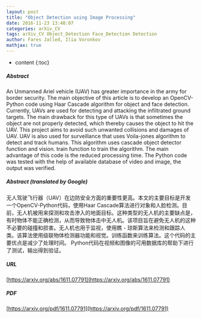 ```yaml
---
layout: post
title: "Object Detection using Image Processing"
date: 2016-11-23 13:48:07
categories: arXiv_CV
tags: arXiv_CV Object_Detection Face_Detection Detection
author: Fares Jalled, Ilia Voronkov
mathjax: true
---
```


* content
{:toc}

##### Abstract
An Unmanned Ariel vehicle (UAV) has greater importance in the army for border security. The main objective of this article is to develop an OpenCV-Python code using Haar Cascade algorithm for object and face detection. Currently, UAVs are used for detecting and attacking the infiltrated ground targets. The main drawback for this type of UAVs is that sometimes the object are not properly detected, which thereby causes the object to hit the UAV. This project aims to avoid such unwanted collisions and damages of UAV. UAV is also used for surveillance that uses Voila-jones algorithm to detect and track humans. This algorithm uses cascade object detector function and vision. train function to train the algorithm. The main advantage of this code is the reduced processing time. The Python code was tested with the help of available database of video and image, the output was verified.

##### Abstract (translated by Google)
无人驾驶飞行器（UAV）在边防安全方面的重要性更高。本文的主要目标是开发一个OpenCV-Python代码，使用Haar Cascade算法进行对象和人脸检测。目前，无人机被用来探测和攻击渗入的地面目标。这种类型的无人机的主要缺点是，有时物体不能正确检测，从而导致物体击中无人机。该项目旨在避免无人机的这种不必要的碰撞和损害。无人机也用于监视，使用瞧 - 琼斯算法来检测和跟踪人类。该算法使用级联物体检测器功能和视觉。训练函数来训练算法。这个代码的主要优点是减少了处理时间。 Python代码在视频和图像的可用数据库的帮助下进行了测试，输出得到验证。

##### URL
[https://arxiv.org/abs/1611.07791](https://arxiv.org/abs/1611.07791)

##### PDF
[https://arxiv.org/pdf/1611.07791](https://arxiv.org/pdf/1611.07791)

